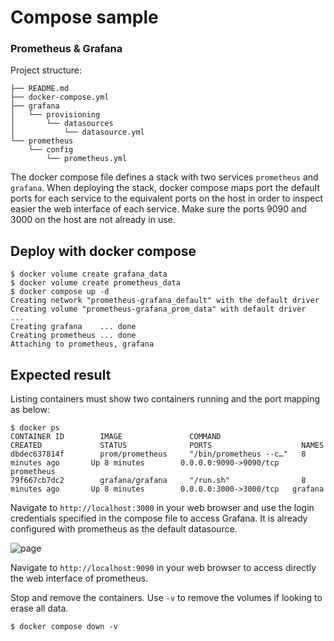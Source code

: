 # Compose sample
### Prometheus & Grafana

Project structure:
```
├── README.md
├── docker-compose.yml
├── grafana
│   └── provisioning
│       └── datasources
│           └── datasource.yml
└── prometheus
    └── config
        └── prometheus.yml
```

The docker compose file defines a stack with two services `prometheus` and `grafana`.
When deploying the stack, docker compose maps port the default ports for each service to the equivalent ports on the host in order to inspect easier the web interface of each service.
Make sure the ports 9090 and 3000 on the host are not already in use.

## Deploy with docker compose

```
$ docker volume create grafana_data
$ docker volume create prometheus_data
$ docker compose up -d
Creating network "prometheus-grafana_default" with the default driver
Creating volume "prometheus-grafana_prom_data" with default driver
...
Creating grafana    ... done
Creating prometheus ... done
Attaching to prometheus, grafana

```

## Expected result

Listing containers must show two containers running and the port mapping as below:
```
$ docker ps
CONTAINER ID        IMAGE               COMMAND                  CREATED             STATUS              PORTS                    NAMES
dbdec637814f        prom/prometheus     "/bin/prometheus --c…"   8 minutes ago       Up 8 minutes        0.0.0.0:9090->9090/tcp   prometheus
79f667cb7dc2        grafana/grafana     "/run.sh"                8 minutes ago       Up 8 minutes        0.0.0.0:3000->3000/tcp   grafana
```

Navigate to `http://localhost:3000` in your web browser and use the login credentials specified in the compose file to access Grafana. It is already configured with prometheus as the default datasource.

![page](output.jpg)

Navigate to `http://localhost:9090` in your web browser to access directly the web interface of prometheus.

Stop and remove the containers. Use `-v` to remove the volumes if looking to erase all data.
```
$ docker compose down -v
```
